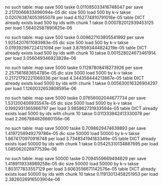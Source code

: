 no such table: map
save 500 taske 0.011085033416748047
per save 2.2170066833496094e-05
dic size 500
load 500 by k-v takse 0.020763874053955078
per load  4.152774810791016e-05
table DICT already exists
load 500 by ids with chunk 1 takse 0.000782012939453125
per load  1.56402587890625e-06

no such table: map
save 500 taske 0.009627103805541992
per save 1.9254207611083983e-05
dic size 500
load 500 by k-v takse 0.019392967224121094
per load  3.878593444824219e-05
table DICT already exists
load 500 by ids with chunk 10 takse 0.001528024673461914
per load  3.056049346923828e-06

no such table: map
save 5000 taske 0.11287808418273926
per save 2.257561683654785e-05
dic size 5000
load 5000 by k-v takse 0.21721792221069336
per load  4.344358444213867e-05
table DICT already exists
load 5000 by ids with chunk 1 takse 0.005630016326904297
per load  1.1260032653808595e-06

no such table: map
save 5000 taske 0.07656002044677734
per save 1.531200408935547e-05
dic size 5000
load 5000 by k-v takse 0.1992931365966797
per load  3.985862731933594e-05
table DICT already exists
load 5000 by ids with chunk 10 takse 0.011333942413330078
per load  2.2667884826660156e-06

no such table: map
save 50000 taske 0.7098629474639893
per save 1.4197258949279786e-05
dic size 50000
load 50000 by k-v takse 1.8674170970916748
per load  3.734834194183349e-05
table DICT already exists
load 50000 by ids with chunk 1 takse 0.05425310134887695
per load  1.085062026977539e-06

no such table: map
save 50000 taske 0.7094559669494629
per save 1.4189119338989258e-05
dic size 50000
load 50000 by k-v takse 1.803177833557129
per load  3.6063556671142576e-05
table DICT already exists
load 50000 by ids with chunk 10 takse 0.11913013458251953
per load  2.3826026916503904e-06